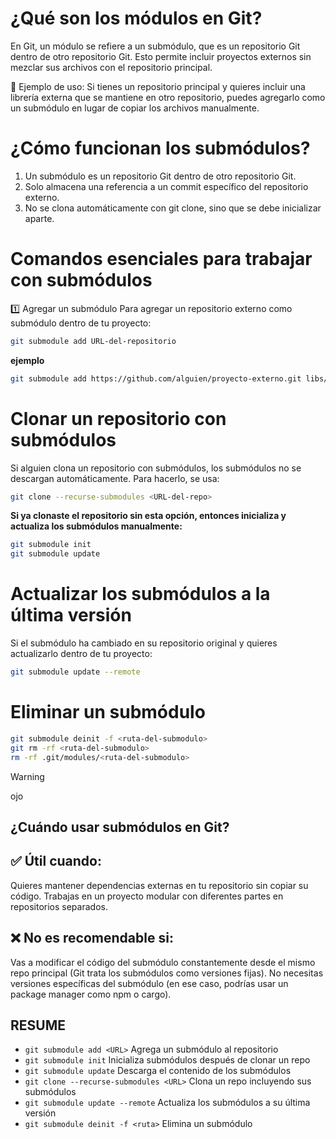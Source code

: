 # ¿Qué son los módulos en Git?

En Git, un módulo se refiere a un submódulo, que es un repositorio Git dentro de otro repositorio Git. Esto permite incluir proyectos externos sin mezclar sus archivos con el repositorio principal.

🔹 Ejemplo de uso: Si tienes un repositorio principal y quieres incluir una librería externa que se mantiene en otro repositorio, puedes agregarlo como un submódulo en lugar de copiar los archivos manualmente.

# ¿Cómo funcionan los submódulos?

1. Un submódulo es un repositorio Git dentro de otro repositorio Git.
2. Solo almacena una referencia a un commit específico del repositorio externo.
3. No se clona automáticamente con git clone, sino que se debe inicializar aparte.

# Comandos esenciales para trabajar con submódulos

1️⃣ Agregar un submódulo
Para agregar un repositorio externo como submódulo dentro de tu proyecto:

```bash
git submodule add URL-del-repositorio
```

**ejemplo**

```bash
git submodule add https://github.com/alguien/proyecto-externo.git libs/proyecto
```

# Clonar un repositorio con submódulos

Si alguien clona un repositorio con submódulos, los submódulos no se descargan automáticamente. Para hacerlo, se usa:

```bash
git clone --recurse-submodules <URL-del-repo>
```

**Si ya clonaste el repositorio sin esta opción, entonces inicializa y actualiza los submódulos manualmente:**

```bash
git submodule init
git submodule update
```

# Actualizar los submódulos a la última versión

Si el submódulo ha cambiado en su repositorio original y quieres actualizarlo dentro de tu proyecto:

```bash
git submodule update --remote
```

# Eliminar un submódulo

```bash
git submodule deinit -f <ruta-del-submodulo>
git rm -rf <ruta-del-submodulo>
rm -rf .git/modules/<ruta-del-submodulo>
```

> [!WARNING]
> ojo

## ¿Cuándo usar submódulos en Git?

## ✅ Útil cuando:

Quieres mantener dependencias externas en tu repositorio sin copiar su código.
Trabajas en un proyecto modular con diferentes partes en repositorios separados.

## ❌ No es recomendable si:

Vas a modificar el código del submódulo constantemente desde el mismo repo principal (Git trata los submódulos como versiones fijas).
No necesitas versiones específicas del submódulo (en ese caso, podrías usar un package manager como npm o cargo).

## RESUME

- `git submodule add <URL>` Agrega un submódulo al repositorio
- `git submodule init` Inicializa submódulos después de clonar un repo
- `git submodule update` Descarga el contenido de los submódulos
- `git clone --recurse-submodules <URL>` Clona un repo incluyendo sus submódulos
- `git submodule update --remote` Actualiza los submódulos a su última versión
- `git submodule deinit -f <ruta>` Elimina un submódulo
